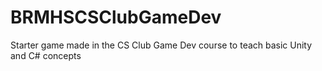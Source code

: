 # BRMHSCSClubGameDev
Starter game made in the CS Club Game Dev course to teach basic Unity and C# concepts
